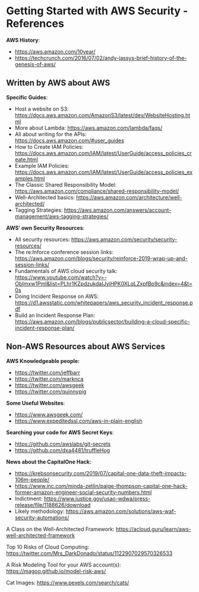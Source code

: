 # Getting Started with AWS Security - References

**AWS History**:
* https://aws.amazon.com/10year/
* https://techcrunch.com/2016/07/02/andy-jassys-brief-history-of-the-genesis-of-aws/

## Written by AWS about AWS

**Specific Guides**:
* Host a website on S3: https://docs.aws.amazon.com/AmazonS3/latest/dev/WebsiteHosting.html
* More about Lambda: https://aws.amazon.com/lambda/faqs/
* All about writing for the APIs: https://docs.aws.amazon.com/#user_guides
* How to Create IAM Policies: https://docs.aws.amazon.com/IAM/latest/UserGuide/access_policies_create.html
* Example IAM Policies: https://docs.aws.amazon.com/IAM/latest/UserGuide/access_policies_examples.html
* The Classic Shared Responsibility Model: https://aws.amazon.com/compliance/shared-responsibility-model/
* Well-Architected basics: https://aws.amazon.com/architecture/well-architected/
* Tagging Strategies: https://aws.amazon.com/answers/account-management/aws-tagging-strategies/

**AWS’ own Security Resources**:
* All security resources: https://aws.amazon.com/security/security-resources/
* The re:Inforce conference session links: https://aws.amazon.com/blogs/security/reinforce-2019-wrap-up-and-session-links/
* Fundamentals of AWS cloud security talk: https://www.youtube.com/watch?v=-ObImxw1PmI&list=PLhr1KZpdzukdaIJyiHPK0XLqLZxpfBp9c&index=4&t=0s
* Doing Incident Response on AWS: https://d1.awsstatic.com/whitepapers/aws_security_incident_response.pdf
* Build an Incident Response Plan: https://aws.amazon.com/blogs/publicsector/building-a-cloud-specific-incident-response-plan/

## Non-AWS Resources about AWS Services

**AWS Knowledgeable people:**
* https://twitter.com/jeffbarr
* https://twitter.com/marknca
* https://twitter.com/awsgeek
* https://twitter.com/quinnypig

**Some Useful Websites**:
* https://www.awsgeek.com/
* https://www.expeditedssl.com/aws-in-plain-english

**Searching your code for AWS Secret Keys**:
* https://github.com/awslabs/git-secrets
* https://github.com/dxa4481/truffleHog

**News about the CapitalOne Hack:**
* https://krebsonsecurity.com/2019/07/capital-one-data-theft-impacts-106m-people/
* https://www.inc.com/minda-zetlin/paige-thompson-capital-one-hack-former-amazon-engineer-social-security-numbers.html
* Indictment: https://www.justice.gov/usao-wdwa/press-release/file/1188626/download
* Likely methodology: https://aws.amazon.com/solutions/aws-waf-security-automations/

A Class on the Well-Architected Framework: https://acloud.guru/learn/aws-well-architected-framework

Top 10 Risks of Cloud Computing: https://twitter.com/Mrs_DarkDonado/status/1122907029570326533

A Risk Modeling Tool for your AWS account(s): https://magoo.github.io/model-risk-aws/

Cat Images: https://www.pexels.com/search/cats/

